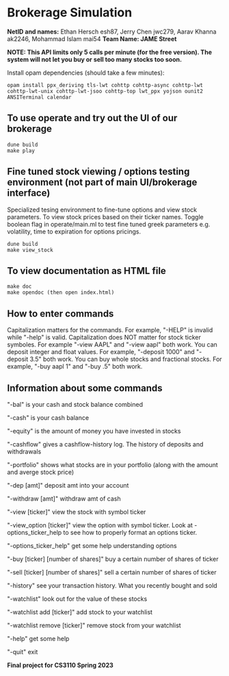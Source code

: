 # **Brokerage Simulation**

**NetID and names:** Ethan Hersch esh87, Jerry Chen jwc279, Aarav Khanna ak2246, Mohammad Islam mai54
**Team Name: JAME Street** 

**NOTE: This API limits only 5 calls per minute (for the free version). The system will not let you buy or sell too many stocks too soon.**

Install opam dependencies (should take a few minutes):
```
opam install ppx_deriving tls-lwt cohttp cohttp-async cohttp-lwt cohttp-lwt-unix cohttp-lwt-jsoo cohttp-top lwt_ppx yojson ounit2 ANSITerminal calendar
```

## To use operate and try out the UI of our brokerage
```
dune build
make play
```

## Fine tuned stock viewing / options testing environment (not part of main UI/brokerage interface)
Specialized tesing environment to fine-tune options and view stock parameters. To view stock prices based on their ticker names. Toggle boolean flag in operate/main.ml to test fine tuned greek parameters e.g. volatility, time to expiration for options pricings. 
```
dune build
make view_stock
```

## To view documentation as HTML file

```
make doc
make opendoc (then open index.html)
```

## How to enter commands

Capitalization matters for the commands. For example, "-HELP" is invalid while "-help" is valid.
Capitalization does NOT matter for stock ticker symboles. For example "-view AAPL" and "-view aapl" both work.
You can deposit integer and float values. For example, "-deposit 1000" and "-deposit 3.5" both work.
You can buy whole stocks and fractional stocks. For example, "-buy aapl 1" and "-buy .5" both work.


## Information about some commands

"-bal" is your cash and stock balance combined

"-cash" is your cash balance

"-equity" is the amount of money you have invested in stocks

"-cashflow" gives a cashflow-history log. The history of deposits and withdrawals

"-portfolio" shows what stocks are in your portfolio (along with the amount and averge stock price)

"-dep [amt]" deposit amt into your account

"-withdraw [amt]" withdraw amt of cash

"-view [ticker]" view the stock with symbol ticker

"-view_option [ticker]" view the option with symbol ticker. Look at -options_ticker_help to see how to properly format an options ticker.

"-options_ticker_help" get some help understanding options

"-buy [ticker] [number of shares]" buy a certain number of shares of ticker

"-sell [ticker] [number of shares]" sell a certain number of shares of ticker

"-history" see your transaction history. What you recently bought and sold

"-watchlist" look out for the value of these stocks

"-watchlist add [ticker]" add stock to your watchlist

"-watchlist remove [ticker]" remove stock from your watchlist

"-help" get some help

"-quit" exit


**Final project for CS3110 Spring 2023**